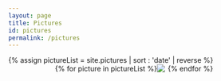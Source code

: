 ```yaml
---
layout: page
title: Pictures
id: pictures
permalink: /pictures
---
```




  <!-- Display picture gallery-->

  <div style="display:block" >
    {% assign pictureList = site.pictures | sort : 'date' | reverse %}
    <container class="containerBox">
      {% for picture in pictureList %}
      <a class="galleryImage" href="{{picture.url}}">
        <div>
          <img src="/pictures/{{picture.image-url}}"  />
        </div>
      </a>
      {% endfor %}
    </container>
    </div>

<style>
    a.galleryImage {
        display: block;
        margin: 0 0.4em 0.4em 0;
    }

    .containerBox {
        display: flex;
        flex-wrap: wrap;
        justify-content: center;
    }

    .artwork {
        max-height: 500px;
        margin: 0 20px

    }
</style>